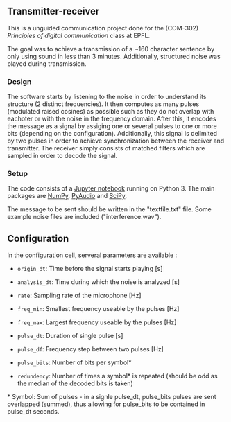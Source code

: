 ## Transmitter-receiver

This is a unguided communication project done for the (COM-302) *Principles of digital communication* class at EPFL.


The goal was to achieve a transmission of a ~160 character sentence by only using sound in less than 3 minutes. Additionally, structured noise was played during transmission.


### Design

The software starts by listening to the noise in order to understand its structure (2 distinct frequencies). It then computes as many pulses (modulated raised cosines) as possible such as they do not overlap with eachoter or with the noise in the frequency domain. After this, it encodes the message as a signal by assiging one or several pulses to one or more bits (depending on the configuration). Additionally, this signal is delimited by two pulses in order to achieve synchronization between the receiver and transmitter. The receiver simply consists of matched filters which are sampled in order to decode the signal.


### Setup

The code consists of a [Jupyter notebook](http://jupyter.org/) running on Python 3. The main packages are [NumPy](http://www.numpy.org/), [PyAudio](http://people.csail.mit.edu/hubert/pyaudio/) and [SciPy](https://www.scipy.org/scipylib/index.html).


The message to be sent should be written in the "textfile.txt" file.
Some example noise files are included ("interference.wav").


## Configuration 

In the configuration cell, serveral parameters are available : 

- `origin_dt`: Time before the signal starts playing [s]
- `analysis_dt`: Time during which the noise is analyzed [s]

- `rate`: Sampling rate of the microphone [Hz]
- `freq_min`: Smallest frequency useable by the pulses [Hz]
- `freq_max`: Largest frequency useable by the pulses [Hz]

- `pulse_dt`: Duration of single pulse [s]
- `pulse_df`: Frequency step between two pulses [Hz] 
- `pulse_bits`: Number of bits per symbol*
- `redundency`: Number of times a symbol* is repeated (should be odd as the median of the decoded bits is taken)

\* Symbol: Sum of pulses - in a signle pulse_dt, pulse_bits pulses are sent overlapped (summed), thus allowing for pulse_bits to be contained in pulse_dt seconds. 
